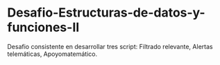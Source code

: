 # Desafio-Estructuras-de-datos-y-funciones-II
Desafio consistente en desarrollar tres script: Filtrado relevante, Alertas telemáticas, Apoyomatemático.
